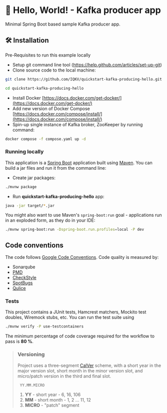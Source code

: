 # 🚀 Hello, World! - Kafka producer app

Minimal Spring Boot based sample Kafka producer app.

## 🛠️ Installation

Pre-Requisites to run this example locally

- Setup git command line tool (https://help.github.com/articles/set-up-git)
- Clone source code to the local machine:

```bash
git clone https://github.com/IQKV/quickstart-kafka-producing-hello.git

cd quickstart-kafka-producing-hello
```

- Install Docker [https://docs.docker.com/get-docker/](https://docs.docker.com/get-docker/)
- Add new version of Docker Compose [https://docs.docker.com/compose/install/](https://docs.docker.com/compose/install/)
- Spin-up single instance of Kafka broker, ZooKeeper by running command:

```bash
docker compose -f compose.yaml up -d
```

### Running locally

This application is a [Spring Boot](https://spring.io/guides/gs/spring-boot) application built
using [Maven](https://spring.io/guides/gs/maven/). You can build a jar files and run it from the command line:

- Create jar packages:

```bash
./mvnw package
```

- Run **quickstart-kafka-producing-hello** app:

```bash
java -jar target/*.jar
```

You might also want to use Maven's `spring-boot:run` goal - applications run in an exploded form, as they do in your IDE:

```bash
./mvnw spring-boot:run -Dspring-boot.run.profiles=local -P dev
```

## Code conventions

The code follows [Google Code Conventions](https://google.github.io/styleguide/javaguide.html). Code
quality is measured by:

- Sonarqube
- [PMD](https://pmd.github.io/)
- [CheckStyle](https://checkstyle.sourceforge.io/)
- [SpotBugs](https://spotbugs.github.io/)
- [Qulice](https://www.qulice.com/)

### Tests

This project contains a JUnit tests, Hamcrest matchers, Mockito test doubles, Wiremock stubs, etc. You can run the test suite using

```bash
./mvnw verify -P use-testcontainers
```

The minimum percentage of code coverage required for the workflow to pass is **80 %**.

> ### Versioning
>
> Project uses a three-segment [CalVer](https://calver.org/) scheme, with a short year in the major version slot, short month in the minor version slot, and micro/patch version in the third
> and final slot.
>
> ```
>  YY.MM.MICRO
> ```
>
> 1. **YY** - short year - 6, 16, 106
> 2. **MM** - short month - 1, 2 ... 11, 12
> 3. **MICRO** - "patch" segment

